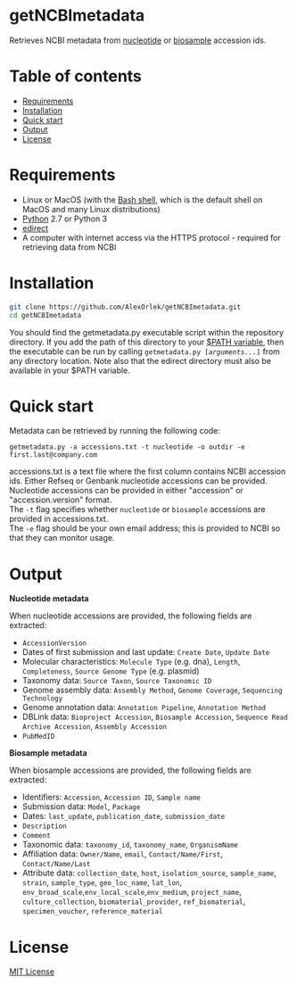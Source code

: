 # getNCBImetadata
Retrieves NCBI metadata from [nucleotide](https://www.ncbi.nlm.nih.gov/nucleotide/) or [biosample](https://www.ncbi.nlm.nih.gov/biosample/) accession ids.

# Table of contents

* [Requirements](#Requirements)
* [Installation](#Installation)
* [Quick start](#Quick-start)
* [Output](#Output)
* [License](#License)


# Requirements

* Linux or MacOS (with the [Bash shell](https://en.wikibooks.org/wiki/Bash_Shell_Scripting#What_is_Bash?), which is the default shell on MacOS and many Linux distributions)
* [Python](https://www.python.org/) 2.7 or Python 3
* [edirect](https://www.ncbi.nlm.nih.gov/books/NBK179288/)
* A computer with internet access via the HTTPS protocol - required for retrieving data from NCBI<br>


# Installation

```bash
git clone https://github.com/AlexOrlek/getNCBImetadata.git
cd getNCBImetadata
```
You should find the getmetadata.py executable script within the repository directory. If you add the path of this directory to your [$PATH variable](https://www.computerhope.com/issues/ch001647.htm), then the executable can be run by calling `getmetadata.py [`*`arguments...`*`]` from any directory location. Note also that the edirect directory must also be available in your $PATH variable.


# Quick start

Metadata can be retrieved by running the following code:

`getmetadata.py -a accessions.txt -t nucleotide -o outdir -e first.last@company.com`

accessions.txt is a text file where the first column contains NCBI accession ids. Either Refseq or Genbank nucleotide accessions can be provided. Nucleotide accessions can be provided in either "accession" or "accession.version" format.<br>
The `-t` flag specifies whether `nucleotide` or	`biosample` accessions are provided in accessions.txt.<br>
The `-e` flag should be your own email address; this is provided to NCBI so that they can monitor usage.

# Output

__Nucleotide metadata__

When nucleotide accessions are provided, the following fields are extracted:
* `AccessionVersion`
* Dates of first submission and last update: `Create Date`, `Update Date`
* Molecular characteristics: `Molecule Type` (e.g. dna), `Length`, `Completeness`, `Source Genome Type` (e.g. plasmid)
* Taxonomy data: `Source Taxon`, `Source Taxonomic ID`
* Genome assembly data: `Assembly Method`, `Genome Coverage`, `Sequencing Technology`
* Genome annotation data: `Annotation Pipeline`, `Annotation Method`
* DBLink data: `Bioproject Accession`, `Biosample Accession`, `Sequence Read Archive Accession`, `Assembly Accession`
* `PubMedID`<br>


__Biosample metadata__

When biosample accessions are provided, the following fields are extracted:
* Identifiers: `Accession`, `Accession ID`, `Sample name`
* Submission data: `Model`, `Package`
* Dates: `last_update`, `publication_date`, `submission_date` 
* `Description`
* `Comment`
* Taxonomic data: `taxonomy_id`, `taxonomy_name`, `OrganismName`
* Affiliation data: `Owner/Name`, `email`, `Contact/Name/First`, `Contact/Name/Last`
* Attribute data: `collection_date`, `host`, `isolation_source`, `sample_name`, `strain`, `sample_type`, `geo_loc_name`, `lat_lon`, `env_broad_scale`,`env_local_scale`,`env_medium`, `project_name`, `culture_collection`, `biomaterial_provider`, `ref_biomaterial`, `specimen_voucher`, `reference_material`<br>


# License

[MIT License](https://en.wikipedia.org/wiki/MIT_License)
